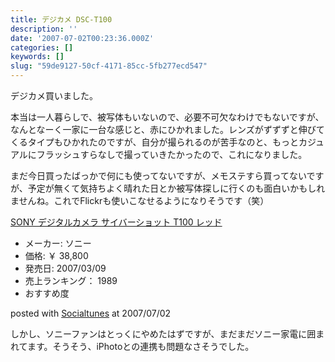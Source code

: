 ```yaml
---
title: デジカメ DSC-T100
description: ''
date: '2007-07-02T00:23:36.000Z'
categories: []
keywords: []
slug: "59de9127-50cf-4171-85cc-5fb277ecd547"
---
```

デジカメ買いました。

本当は一人暮らしで、被写体もいないので、必要不可欠なわけでもないですが、なんとなーく一家に一台な感じと、赤にひかれました。レンズがずずずと伸びてくるタイプもひかれたのですが、自分が撮られるのが苦手なのと、もっとカジュアルにフラッシュすらなしで撮っていきたかったので、これになりました。

まだ今日買ったばっかで何にも使ってないですが、メモステすら買ってないですが、予定が無くて気持ちよく晴れた日とか被写体探しに行くのも面白いかもしれませんね。これでFlickrも使いこなせるようになりそうです（笑）

[SONY デジタルカメラ サイバーショット T100 レッド](http://www.amazon.co.jp/exec/obidos/ASIN/B000NTQLW4/mrchildrenonl-22/ref=nosim "SONY デジタルカメラ サイバーショット T100 レッド")

*   メーカー: ソニー
*   価格: ￥ 38,800
*   発売日: 2007/03/09
*   売上ランキング： 1989
*   おすすめ度

posted with [Socialtunes](http://socialtunes.net) at 2007/07/02

しかし、ソニーファンはとっくにやめたはずですが、まだまだソニー家電に囲まれてます。そうそう、iPhotoとの連携も問題なさそうでした。